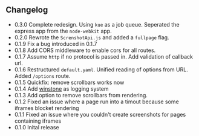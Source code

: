 Changelog
-------
  * 0.3.0 Complete redesign. Using `kue` as a job queue. Seperated the express app from the `node-webkit` app.
  * 0.2.0 Rewrote the `ScrenshotApi.js` and added a `fullpage` flag.
  * 0.1.9 Fix a bug introduced in 0.1.7
  * 0.1.8 Add CORS middleware to enable cors for all routes.
  * 0.1.7 Assume `http` if no protocol is passed in. Add validation of callback url.
  * 0.1.6 Restructured `default.yaml`. Unified reading of options from URL. Added `/options` route.
  * 0.1.5 Quickfix: remove scrollbars works now
  * 0.1.4 Add [winstone](https://github.com/flatiron/winston) as logging system
  * 0.1.3 Add option to remove scrollbars from rendering.
  * 0.1.2 Fixed an issue where a page run into a timout because some iframes blocket rendering
  * 0.1.1 Fixed an issue where you couldn't create screenshots for pages containing iframes
  * 0.1.0 Inital release